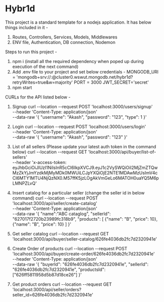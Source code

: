 # Hybr1d 
This project is a standard template for a nodejs application. It has below things included in it - 

1) Routes, Controllers, Services, Models, Middlewares
2) ENV file, Authentication, DB connection, Nodemon

Steps to run this project - 

1) npm i (install all the required dependency when poped up during execution of the next command)
2) Add .env file to your project and set below credentials - 
MONGODB_URI = 'mongodb+srv://<username>:<password>@cluster0.wswut.mongodb.net/hybr1d?retryWrites=true&w=majority'
PORT = 3000
JWT_SECRET='secret'
3) npm start

CURLs for the API listed below -
1) Signup
curl --location --request POST 'localhost:3000/users/signup' \
--header 'Content-Type: application/json' \
--data-raw '{
    "username": "Akash",
    "password": "123",
    "type": 1
}'

2) Login
curl --location --request POST 'localhost:3000/users/login' \
--header 'Content-Type: application/json' \
--data-raw '{
    "username": "Akash",
    "password": "123"
}'

3) List of all sellers (Please update your latest auth token in the command below)
curl --location --request GET 'localhost:3000/api/buyer/list-of-sellers' \
--header 'x-access-token: eyJhbGciOiJIUzI1NiIsInR5cCI6IkpXVCJ9.eyJ1c2VySWQiOiI2MjZmZTQwMzZkYjJmYzdkMjMyMDk0MWUiLCJpYXQiOjE2NTE1MDAwMzUsImV4cCI6MTY1MTU4NjQzNX0.M57ffK5jzLOgAkVmGeLo6MATOH0uaYQ5M6pLMNPZLvQ'

4) Insert catalog for a particular seller (change the seller id in below command)
curl --location --request POST 'localhost:3000/api/seller/create-catalog' \
--header 'Content-Type: application/json' \
--data-raw '{
    "name":"ABC cataglog",
    "sellerId": "627017f2720b23989fc318b9",
    "products": [
        {"name": "B", "price": 10},
        {"name": "B", "price": 10}
    ]
}'

5) Get seller catalog
curl --location --request GET 'localhost:3000/api/buyer/seller-catalog/626fe4036db2fc7d2320941e'

6) Create Order of products
curl --location --request POST 'localhost:3000/api/buyer/create-order/626fe4036db2fc7d2320941e' \
--header 'Content-Type: application/json' \
--data-raw '{
    "buyerId": "626fe4036db2fc7d2320941e", "sellerId": "626fe4036db2fc7d2320941e", "productsId": ["626ff5811958d5b87d18ce26"]
}'

7) Get product orders
curl --location --request GET 'localhost:3000/api/seller/orders?seller_id=626fe4036db2fc7d2320941e'
